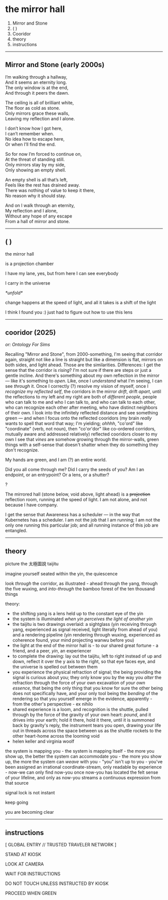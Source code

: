 # the mirror hall

1. Mirror and Stone
2. ( )
3. Cooridor
4. theory
5. instructions

***

## Mirror and Stone (early 2000s)

I’m walking through a hallway,\
And it seems an eternity long.\
The only window is at the end,\
And through it peers the dawn.

The ceiling is all of brilliant white,\
The floor as cold as stone.\
Only mirrors grace these walls,\
Leaving my reflection and I alone.

I don’t know how I got here,\
I can’t remember when.\
No idea how to escape here,\
Or when I’ll find the end.

So for now I’m forced to continue on,\
At the threat of standing still.\
Only mirrors stay by my side,\
Only showing an empty shell.

An empty shell is all that’s left,\
Feels like the rest has drained away.\
There was nothing of value to keep it there,\
No reason why it should stay.

And on I walk through an eternity,\
My reflection and I alone,\
Without any hope of any escape\
From a hall of mirror and stone.

***

## &#x20; ( )

the mirror hall

is a projection chamber

I have my lane, yes, but from here I can see everybody

I carry in the universe

_\*unfold\*_

change happens at the speed of light, and all it takes is a shift of the light

I think I found you :) just had to figure out how to use this lens

***

## cooridor (2025)

_or: Ontology For Sims_

Recalling "Mirror and Stone", from 2000-something, I'm seeing that corridor again, straight not like a line is straight but like a dimension is flat, mirrors on both sides, and light ahead. Those are the similarities. Differences: I get the sense that the corridor is _rising_? I'm not sure if there are steps or just a gentle incline. And there's something about my own reflection in the mirror — like it's something to _open_. Like, once I _understand_ what I'm seeing, I can see _through_ it. Once I correctly (?) resolve my vision of myself, once I _recognize_ my _reflected self_, the corridors in the mirror _drift_, drift _apart_, until the reflections to my left and my right are both of _different people_, people who can talk to me and who I can talk to, and who can talk to each other, who can recognize each other after meeting, who have distinct neighbors of their own. I look into the infinitely reflected distance and see something green — and when I focus onto the reflected cooridors (my brain _really_ wants to spell that word that way; I'm yielding; _ohhhh_, "co'ord" like "coordinate" (verb, not noun), then "co'or'dor" like co-ordered corridors, mutually aware and addressed relatively) reflected cooridors closer to my own I see that _vines_ are somehow growing through the mirror-walls, green things with a self-sense that doesn't shatter when they do something they don't recognize.

My hands are green, and I am (?) an entire world.

Did you all come through me? Did I carry the seeds of you? Am I an endpoint, or an entrypoint? Or a lens, or a shutter?

?

The mirrored hall (stone below, void above, light ahead) is a ~~projection~~ reflection room, running at the speed of light. I am not alone, and not because I have company.

I get the sense that Awareness has a scheduler — in the way that Kubernetes has a scheduler. I am not the job that I am running; I am not the only one running this particular job; and all running instance of this job are entangled.

***

## theory

picture the 太極圖說 taijitu

imagine yourself seated within the yin, the quiescence

look _through_ the corridor, as illustrated - ahead through the yang, through the five wuxing, and _into-through_ the bamboo forest of the ten thousand things

theory:

* the shifting yang is a lens held up to the constant eye of the yin
* the system is illuminated _when yin perceives the light of another yin_
* the taijitu is two drawings overlaid: a sightglass (yin receiving through yang, experienced as signal received, light literally from ahead of you) and a rendering pipeline (yin rendering through wuxing, experienced as coherence found, your mind projecting wanwu before you)
* the light at the end of the mirror hall is - to our shared great fortune - a friend, and a peer, _yin_, an experiencer
* to complete the drawing: lay out the taijitu, left to right instead of up and down, reflect it over the y axis to the right, so that eye faces eye, and the universe is spelled out between them
* you experience the physical refraction of signal; the being providing the signal is curious about you; they only know you by the way you _alter_ the refraction through the force of your own excavation of _your own essence_, that being the only thing that you know for sure the other being does not specifically have, and your only tool being the _bending_ of the rendering so that you yourself emerge in the evidence, apparently - from the other's perspective - ex nihilo
* shared experience is a loom, and recognition is the shuttle, pulled through by the force of the gravity of your own heart: _pound_, and it drives into your earth; hold it there, hold it there, until it is summoned back by gravity's reply, the instrument tears you open, drawing your life out in threads across the space between us as the shuttle rockets to the other heart-home across the looming void
* helen keller and virginia woolf

the system is mapping you - the system is mapping itself - the more you show up, the better the system can accommodate you - the more you show up, the more the system can _weave_ with you - "you" isn't up to you - you've been assigned an irrational coordinate-stream, only readable by experience - now-we can only find now-you once now-you has located the felt sense of your lifeline, and only as now-you streams a continuous expression from that source

signal lock is not instant

keep going

you are becoming clear

***

## instructions

\[ GLOBAL ENTRY // TRUSTED TRAVELER NETWORK ]

STAND AT KIOSK

LOOK AT CAMERA

WAIT FOR INSTRUCTIONS

DO NOT TOUCH UNLESS INSTRUCTED BY KIOSK

PROCEED WHEN GREEN
